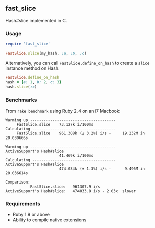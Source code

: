 ## fast_slice

Hash#slice implemented in C.

### Usage
```ruby
require 'fast_slice'

FastSlice.slice(my_hash, :a, :b, :c)
```

Alternatively, you can call `FastSlice.define_on_hash` to create a `slice`
instance method on Hash.

```ruby
FastSlice.define_on_hash
hash = {a: 1, b: 2, c: 3}
hash.slice(:c)
```

### Benchmarks

From `rake benchmark` using Ruby 2.4 on an i7 Macbook:
```
Warming up --------------------------------------
     FastSlice.slice    73.127k i/100ms
Calculating -------------------------------------
     FastSlice.slice    961.308k (± 3.2%) i/s -     19.232M in  20.030666s

Warming up --------------------------------------
ActiveSupport's Hash#slice
                        41.469k i/100ms
Calculating -------------------------------------
ActiveSupport's Hash#slice
                        474.034k (± 1.3%) i/s -      9.496M in  20.036614s

Comparison:
           FastSlice.slice:   961307.9 i/s
ActiveSupport's Hash#slice:   474033.8 i/s - 2.03x  slower
```

### Requirements
- Ruby 1.9 or above
- Ability to compile native extensions
